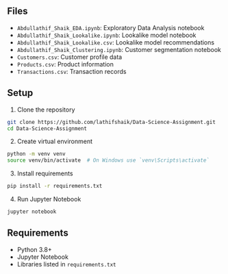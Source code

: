 ## Files
- `Abdullathif_Shaik_EDA.ipynb`: Exploratory Data Analysis notebook
- `Abdullathif_Shaik_Lookalike.ipynb`: Lookalike model notebook
- `Abdullathif_Shaik_Lookalike.csv`: Lookalike model recommendations
- `Abdullathif_Shaik_Clustering.ipynb`: Customer segmentation notebook
- `Customers.csv`: Customer profile data
- `Products.csv`: Product information
- `Transactions.csv`: Transaction records

## Setup
1. Clone the repository
```bash
git clone https://github.com/lathifshaik/Data-Science-Assignment.git
cd Data-Science-Assignment
```

2. Create virtual environment
```bash
python -m venv venv
source venv/bin/activate  # On Windows use `venv\Scripts\activate`
```

3. Install requirements
```bash
pip install -r requirements.txt
```

4. Run Jupyter Notebook
```bash
jupyter notebook
```

## Requirements
- Python 3.8+
- Jupyter Notebook
- Libraries listed in `requirements.txt`
